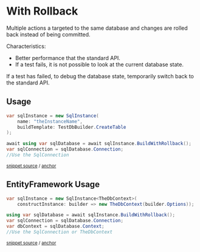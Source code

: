 <!--
GENERATED FILE - DO NOT EDIT
This file was generated by [MarkdownSnippets](https://github.com/SimonCropp/MarkdownSnippets).
Source File: /pages/mdsource/with-rollback.source.md
To change this file edit the source file and then run MarkdownSnippets.
-->

# With Rollback

Multiple actions a targeted to the same database and changes are rolled back instead of being committed.

Characteristics:

 * Better performance that the standard API.
 * If a test fails, it is not possible to look at the current database state.

If a test has failed, to debug the database state, temporarily switch back to the standard API.


## Usage

<!-- snippet: WithRollback -->
<a id='snippet-withrollback'/></a>
```cs
var sqlInstance = new SqlInstance(
    name: "theInstanceName",
    buildTemplate: TestDbBuilder.CreateTable
);

await using var sqlDatabase = await sqlInstance.BuildWithRollback();
var sqlConnection = sqlDatabase.Connection;
//Use the SqlConnection
```
<sup>[snippet source](/src/LocalDb.Tests/Snippets/WithRollback.cs#L8-L17) / [anchor](#snippet-withrollback)</sup>
<!-- endsnippet -->


## EntityFramework Usage

<!-- snippet: EfWithRollback -->
<a id='snippet-efwithrollback'/></a>
```cs
var sqlInstance = new SqlInstance<TheDbContext>(
    constructInstance: builder => new TheDbContext(builder.Options));

using var sqlDatabase = await sqlInstance.BuildWithRollback();
var sqlConnection = sqlDatabase.Connection;
var dbContext = sqlDatabase.Context;
//Use the SqlConnection or TheDbContext
```
<sup>[snippet source](/src/EfLocalDb.Tests/Snippets/WithRollback.cs#L8-L16) / [anchor](#snippet-efwithrollback)</sup>
<!-- endsnippet -->

